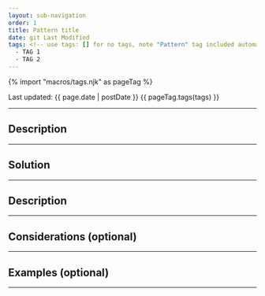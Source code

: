```yaml
---
layout: sub-navigation
order: 1
title: Pattern title
date: git Last Modified
tags: <!-- use tags: [] for no tags, note "Pattern" tag included automatically -->
  - TAG 1
  - TAG 2
---
```


{% import "macros/tags.njk" as pageTag %}

Last updated: {{ page.date | postDate }}
{{ pageTag.tags(tags)  }}

<!-- Pattern description -->

---

## Description

<!-- Description text -->

---

## Solution

<!-- Solution text -->

---

## Description

<!-- Description text -->

---

## Considerations (optional)

<!-- Considerations text -->

---

## Examples (optional)

<!-- Examples text -->

---
